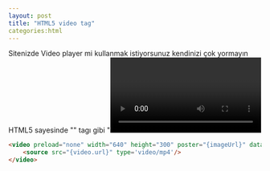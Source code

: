 ```yaml
---
layout: post
title: "HTML5 video tag"
categories:html
---
```

Sitenizde Video player mi kullanmak istiyorsunuz kendinizi çok yormayın HTML5 sayesinde "<img/>" tagı gibi  "<video/>" tagını kullanabilirsiniz. Detaylı bilgi için buraya bakabilirsiniz

```html
<video preload="none" width="640" height="300" poster="{imageUrl}" data-setup="{}" controls="true" class="video-player">
    <source src="{video.url}" type='video/mp4'/>
</video>
```